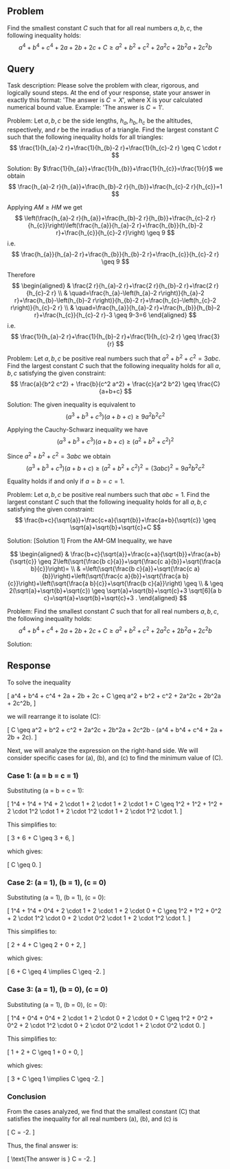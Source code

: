 ## Problem

Find the smallest constant $C$ such that for all real numbers $a, b, c$, the following inequality holds:
$$
a^4+b^4+c^4+2a+2b+2c+C \geq a^2+b^2+c^2+2a^2c+2b^2a+2c^2b
$$

## Query

Task description: Please solve the problem with clear, rigorous, and logically sound steps. At the end of your response, state your answer in exactly this format: 'The answer is $C=X$', where X is your calculated numerical bound value. Example: 'The answer is $C=1$'.



Problem: Let $a, b, c$ be the side lengths, $h_{a}, h_{b}, h_{c}$ be the altitudes, respectively, and $r$ be the inradius of a triangle. Find the largest constant $C$ such that the following inequality holds for all triangles:
$$
\frac{1}{h_{a}-2 r}+\frac{1}{h_{b}-2 r}+\frac{1}{h_{c}-2 r} \geq C \cdot r
$$

Solution: By $\frac{1}{h_{a}}+\frac{1}{h_{b}}+\frac{1}{h_{c}}=\frac{1}{r}$ we obtain
$$
\frac{h_{a}-2 r}{h_{a}}+\frac{h_{b}-2 r}{h_{b}}+\frac{h_{c}-2 r}{h_{c}}=1
$$

Applying $A M \geq H M$ we get
$$
\left(\frac{h_{a}-2 r}{h_{a}}+\frac{h_{b}-2 r}{h_{b}}+\frac{h_{c}-2 r}{h_{c}}\right)\left(\frac{h_{a}}{h_{a}-2 r}+\frac{h_{b}}{h_{b}-2 r}+\frac{h_{c}}{h_{c}-2 r}\right) \geq 9
$$
i.e.
$$
\frac{h_{a}}{h_{a}-2 r}+\frac{h_{b}}{h_{b}-2 r}+\frac{h_{c}}{h_{c}-2 r} \geq 9
$$

Therefore
$$
\begin{aligned}
& \frac{2 r}{h_{a}-2 r}+\frac{2 r}{h_{b}-2 r}+\frac{2 r}{h_{c}-2 r} \\
& \quad=\frac{h_{a}-\left(h_{a}-2 r\right)}{h_{a}-2 r}+\frac{h_{b}-\left(h_{b}-2 r\right)}{h_{b}-2 r}+\frac{h_{c}-\left(h_{c}-2 r\right)}{h_{c}-2 r} \\
& \quad=\frac{h_{a}}{h_{a}-2 r}+\frac{h_{b}}{h_{b}-2 r}+\frac{h_{c}}{h_{c}-2 r}-3 \geq 9-3=6
\end{aligned}
$$
i.e.
$$
\frac{1}{h_{a}-2 r}+\frac{1}{h_{b}-2 r}+\frac{1}{h_{c}-2 r} \geq \frac{3}{r}
$$



Problem: Let $a, b, c$ be positive real numbers such that $a^2 + b^2 + c^2 = 3abc$. Find the largest constant $C$ such that the following inequality holds for all $a, b, c$ satisfying the given constraint:
$$
\frac{a}{b^2 c^2} + \frac{b}{c^2 a^2} + \frac{c}{a^2 b^2} \geq \frac{C}{a+b+c}
$$

Solution: The given inequality is equivalent to
$$
\left(a^{3}+b^{3}+c^{3}\right)(a+b+c) \geq 9 a^{2} b^{2} c^{2}
$$

Applying the Cauchy-Schwarz inequality we have
$$
\left(a^{3}+b^{3}+c^{3}\right)(a+b+c) \geq\left(a^{2}+b^{2}+c^{2}\right)^{2}
$$

Since $a^{2}+b^{2}+c^{2}=3 a b c$ we obtain
$$
\left(a^{3}+b^{3}+c^{3}\right)(a+b+c) \geq\left(a^{2}+b^{2}+c^{2}\right)^{2}=(3 a b c)^{2}=9 a^{2} b^{2} c^{2}
$$

Equality holds if and only if $a=b=c=1$.



Problem: Let $a, b, c$ be positive real numbers such that $a b c = 1$. Find the largest constant $C$ such that the following inequality holds for all $a, b, c$ satisfying the given constraint:
$$
\frac{b+c}{\sqrt{a}}+\frac{c+a}{\sqrt{b}}+\frac{a+b}{\sqrt{c}} \geq \sqrt{a}+\sqrt{b}+\sqrt{c}+C
$$

Solution: [Solution 1]
From the AM-GM Inequality, we have

$$
\begin{aligned}
& \frac{b+c}{\sqrt{a}}+\frac{c+a}{\sqrt{b}}+\frac{a+b}{\sqrt{c}} \geq 2\left(\sqrt{\frac{b c}{a}}+\sqrt{\frac{c a}{b}}+\sqrt{\frac{a b}{c}}\right)= \\
& =\left(\sqrt{\frac{b c}{a}}+\sqrt{\frac{c a}{b}}\right)+\left(\sqrt{\frac{c a}{b}}+\sqrt{\frac{a b}{c}}\right)+\left(\sqrt{\frac{a b}{c}}+\sqrt{\frac{b c}{a}}\right) \geq \\
& \geq 2(\sqrt{a}+\sqrt{b}+\sqrt{c}) \geq \sqrt{a}+\sqrt{b}+\sqrt{c}+3 \sqrt[6]{a b c}=\sqrt{a}+\sqrt{b}+\sqrt{c}+3 .
\end{aligned}
$$

Problem: Find the smallest constant $C$ such that for all real numbers $a, b, c$, the following inequality holds:
$$
a^4+b^4+c^4+2a+2b+2c+C \geq a^2+b^2+c^2+2a^2c+2b^2a+2c^2b
$$

Solution:

## Response

To solve the inequality 

\[
a^4 + b^4 + c^4 + 2a + 2b + 2c + C \geq a^2 + b^2 + c^2 + 2a^2c + 2b^2a + 2c^2b,
\]

we will rearrange it to isolate \(C\):

\[
C \geq a^2 + b^2 + c^2 + 2a^2c + 2b^2a + 2c^2b - (a^4 + b^4 + c^4 + 2a + 2b + 2c).
\]

Next, we will analyze the expression on the right-hand side. We will consider specific cases for \(a\), \(b\), and \(c\) to find the minimum value of \(C\).

### Case 1: \(a = b = c = 1\)

Substituting \(a = b = c = 1\):

\[
1^4 + 1^4 + 1^4 + 2 \cdot 1 + 2 \cdot 1 + 2 \cdot 1 + C \geq 1^2 + 1^2 + 1^2 + 2 \cdot 1^2 \cdot 1 + 2 \cdot 1^2 \cdot 1 + 2 \cdot 1^2 \cdot 1.
\]

This simplifies to:

\[
3 + 6 + C \geq 3 + 6,
\]

which gives:

\[
C \geq 0.
\]

### Case 2: \(a = 1\), \(b = 1\), \(c = 0\)

Substituting \(a = 1\), \(b = 1\), \(c = 0\):

\[
1^4 + 1^4 + 0^4 + 2 \cdot 1 + 2 \cdot 1 + 2 \cdot 0 + C \geq 1^2 + 1^2 + 0^2 + 2 \cdot 1^2 \cdot 0 + 2 \cdot 0^2 \cdot 1 + 2 \cdot 1^2 \cdot 1.
\]

This simplifies to:

\[
2 + 4 + C \geq 2 + 0 + 2,
\]

which gives:

\[
6 + C \geq 4 \implies C \geq -2.
\]

### Case 3: \(a = 1\), \(b = 0\), \(c = 0\)

Substituting \(a = 1\), \(b = 0\), \(c = 0\):

\[
1^4 + 0^4 + 0^4 + 2 \cdot 1 + 2 \cdot 0 + 2 \cdot 0 + C \geq 1^2 + 0^2 + 0^2 + 2 \cdot 1^2 \cdot 0 + 2 \cdot 0^2 \cdot 1 + 2 \cdot 0^2 \cdot 0.
\]

This simplifies to:

\[
1 + 2 + C \geq 1 + 0 + 0,
\]

which gives:

\[
3 + C \geq 1 \implies C \geq -2.
\]

### Conclusion

From the cases analyzed, we find that the smallest constant \(C\) that satisfies the inequality for all real numbers \(a\), \(b\), and \(c\) is 

\[
C = -2.
\]

Thus, the final answer is:

\[
\text{The answer is } C = -2.
\]